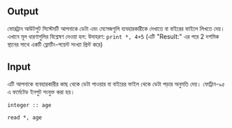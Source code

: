 
## Output

ফোরট্রান আউটপুট সিস্টেমটি আপনাকে ডেটা এবং মেসেজগুলি ব্যবহারকারীকে দেখাতে বা বাইরের ফাইলে লিখতে দেয়। এখানে মূল ধারণাগুলির বিশ্লেষণ দেওয়া হল:
উদাহরণ: 
     `print *, 4+5` (এটি "Result:" এর পরে 2 দশমিক স্থানের সাথে একটি ফ্লোটিং-পয়েন্ট সংখ্যা প্রিন্ট করে)



## Input

এটি আপনাকে ব্যবহারকারীর কাছ থেকে ডেটা পাওয়ার বা বাইরের ফাইল থেকে ডেটা পড়ার অনুমতি দেয়। ফোর্ট্রান-৯৫ এ ফর্মেটেড ইনপুট সংযুক্ত করা হয়।  

```
integer :: age

read *, age
```
